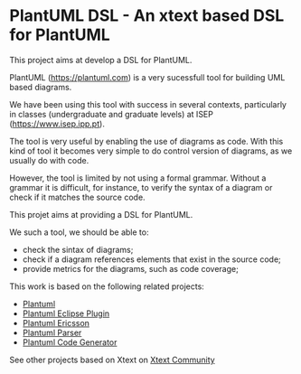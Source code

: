 # PlantUML DSL - An xtext based DSL for PlantUML

This project aims at develop a DSL for PlantUML.

PlantUML (https://plantuml.com) is a very sucessfull tool for building UML based diagrams.

We have been using this tool with success in several contexts, particularly in classes (undergraduate and graduate levels) at ISEP (https://www.isep.ipp.pt).

The tool is very useful by enabling the use of diagrams as code. With this kind of tool it becomes very simple to do control version of diagrams, as we usually do with code.

However, the tool is limited by not using a formal grammar. Without a grammar it is difficult, for instance, to verify the syntax of a diagram or check if it matches the source code.

This projet aims at providing a DSL for PlantUML.

We such a tool, we should be able to:
 - check the sintax of diagrams;
 - check if a diagram references elements that exist in the source code;
 - provide metrics for the diagrams, such as code coverage;

This work is based on the following related projects:
  - [Plantuml](https://github.com/atb/atb-plantuml)
  - [Plantuml Eclipse Plugin](https://github.com/atb/atb-plantuml-eclipse)
  - [Plantuml Ericsson](https://github.com/atb/atb-plantuml-ericsson)
  - [Plantuml Parser](https://github.com/atb/plantuml-parser)
  - [Plantuml Code Generator](https://github.com/atb/plantuml-code-generator)

See other projects based on Xtext on [Xtext Community](https://www.eclipse.org/Xtext/community.html)
